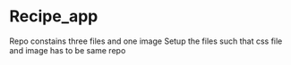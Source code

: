 # Recipe_app
Repo constains three files and one image
Setup the files such that css file and image has to be same repo

